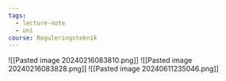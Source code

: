 ```yaml
---
tags:
  - lecture-note
  - uni
course: Reguleringsteknik
---
```

![[Pasted image 20240216083810.png]]
![[Pasted image 20240216083828.png]]
![[Pasted image 20240611235046.png]]

